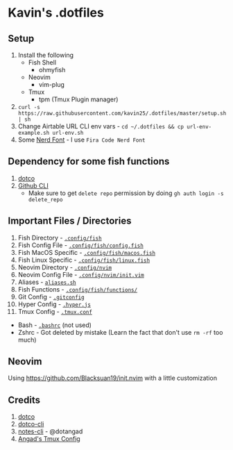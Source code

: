 # Kavin's .dotfiles

## Setup

1. Install the following
   - Fish Shell
     - ohmyfish
   - Neovim
     - vim-plug
   - Tmux
     - tpm (Tmux Plugin manager)
2. `curl -s https://raw.githubusercontent.com/kavin25/.dotfiles/master/setup.sh | sh`
3. Change Airtable URL CLI env vars -
   `cd ~/.dotfiles && cp url-env-example.sh url-env.sh`
4. Some [Nerd Font](https://github.com/ryanoasis/nerd-fonts) - I use
   `Fira Code Nerd Font`

## Dependency for some fish functions

1. [dotco](https://github.com/someshkar/dotco)
2. [Github CLI](https://cli.github.com/)
   - Make sure to get `delete repo` permission by doing
     `gh auth login -s delete_repo`

## Important Files / Directories

1. Fish Directory - [`.config/fish`](.config/fish)
2. Fish Config File - [`.config/fish/config.fish`](.config/fish/config.fish)
3. Fish MacOS Specific - [`.config/fish/macos.fish`](.config/fish/macos.fish)
4. Fish Linux Specific - [`.config/fish/linux.fish`](.config/fish/linux.fish)
5. Neovim Directory - [`.config/nvim`](.config/nvim)
6. Neovim Config File - [`.config/nvim/init.vim`](.config/nvim/init.vim)
7. Aliases - [`aliases.sh`](aliases.sh)
8. Fish Functions - [`.config/fish/functions/`](.config/fish/functions/)
9. Git Config - [`.gitconfig`](.gitconfig)
10. Hyper Config - [`.hyper.js`](.hyper.js)
11. Tmux Config - [`.tmux.conf`](.tmux.conf)

- Bash - [`.bashrc`](.bashrc) (not used)
- Zshrc - Got deleted by mistake (Learn the fact that don't use `rm -rf` too
  much)

## Neovim

Using https://github.com/Blacksuan19/init.nvim with a little customization

## Credits

1. [dotco](https://github.com/kavin25/dotco)
2. [dotco-cli](https://github.com/kavin25/airtable-url-cli)
3. [notes-cli](https://github.com/kavin25/.dotfiles/blob/master/.config/fish/functions/notes.fish) -
   @dotangad
4. [Angad's Tmux Config](https://github.com/dotangad/dotfiles/blob/master/.tmux.conf)
